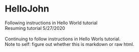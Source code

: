 # HelloJohn
Following instructions in Hello World tutorial<br>
Resuming tutorial 5/27/2020
<br><br>
Continuing to follow instructions in Hello Worls tutorial.<br>
Note to self: figure out whether this is markdown or raw html. 
